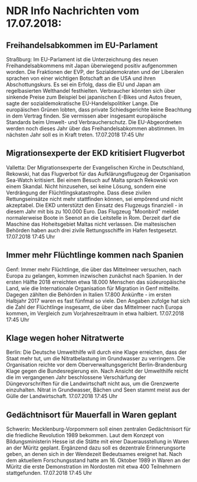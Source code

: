 # NDR Info Nachrichten vom 17.07.2018:


## Freihandelsabkommen im EU-Parlament
Straßburg: Im EU-Parlament ist die Unterzeichnung des neuen Freihandelsabkommens mit Japan überwiegend positiv aufgenommen worden. Die Fraktionen der EVP, der Sozialdemokraten und der Liberalen sprachen von einer wichtigen Botschaft an die USA und ihren Abschottungskurs. Es sei ein Erfolg, dass die EU und Japan am regelbasierten Welthandel festhielten. Verbraucher könnten sich über sinkende Preise zum Beispiel bei japanischen E-Bikes und Autos freuen, sagte der sozialdemokratische EU-Handelspolitiker Lange. Die europäischen Grünen lobten, dass private Schiedsgerichte keine Beachtung in dem Vertrag finden. Sie vermissen aber insgesamt europäische Standards beim Umwelt- und Verbraucherschutz. Die EU-Abgeordneten werden noch dieses Jahr über das Freihandelsabkommen abstimmen. Im nächsten Jahr soll es in Kraft treten. 17.07.2018 17:45 Uhr 

## Migrationsexperte der EKD kritisiert Flugverbot
Valletta:				Der Migrationsexperte der Evangelischen Kirche in Deutschland, Rekowski, hat das Flugverbot für das Aufklärungsflugzeug der Organisation Sea-Watch kritisiert. Bei einem Besuch auf Malta sprach Rekowski von einem Skandal. Nicht hinzusehen, sei keine Lösung, sondern eine Verdrängung der Flüchtlingskatastrophe. Dass diese zivilen Rettungseinsätze nicht mehr stattfinden können, sei empörend und nicht akzeptabel. Die EKD unterstützt den Einsatz des Flugzeugs finanziell - in diesem Jahr mit bis zu 100.000 Euro. Das Flugzeug "Moonbird" meldet normalerweise Boote in Seenot an die Leitstelle in Rom. Derzeit darf die Maschine das Hoheitsgebiet Maltas nicht verlassen. Die maltesischen Behörden haben auch drei zivile Rettungsschiffe im Hafen festgesetzt. 17.07.2018 17:45 Uhr 

## Immer mehr Flüchtlinge kommen nach Spanien
Genf: Immer mehr Flüchtlinge, die über das Mittelmeer versuchen, nach Europa zu gelangen, kommen inzwischen zunächst nach Spanien. In der ersten Hälfte 2018 erreichten etwa 18.000 Menschen das südeuropäische Land, wie die Internationale Organisation für Migration in Genf mitteilte. Dagegen zählten die Behörden in Italien 17.800 Ankünfte - im ersten Halbjahr 2017 waren es fast fünfmal so viele. Den Angaben zufolge hat sich die Zahl der Flüchtlinge insgesamt, die über das Mittelmeer nach Europa kommen, im Vergleich zum Vorjahreszeitraum in etwa halbiert. 17.07.2018 17:45 Uhr 

## Klage wegen hoher Nitratwerte
Berlin: Die Deutsche Umwelthilfe will durch eine Klage erreichen, dass der Staat mehr tut, um die Nitratbelastung im Grundwasser zu verringern. Die Organisation reichte vor dem Oberverwaltungsgericht Berlin-Brandenburg Klage gegen die Bundesregierung ein. Nach Ansicht der Umwelthilfe reicht die im vergangenen Jahr beschlossene Verschärfung der Düngevorschriften für die Landwirtschaft nicht aus, um die Grenzwerte einzuhalten. Nitrat in Grundwasser, Bächen und Seen stammt meist aus der Gülle der Landwirtschaft. 17.07.2018 17:45 Uhr 

## Gedächtnisort für Mauerfall in Waren geplant
Schwerin: Mecklenburg-Vorpommern soll einen zentralen Gedächtnisort für die friedliche Revolution 1989 bekommen. Laut dem Konzept von Bildungsministerin Hesse ist die Stätte mit einer Dauerausstellung in Waren an der Müritz geplant. Ergänzend dazu soll es dezentrale Erinnerungsorte geben, an denen sich in der Wendezeit Bedeutsames ereignet hat. Nach dem aktuellem Forschungsstand hatte am 16. Oktober 1989 in Waren an der Müritz die erste Demonstration im Nordosten mit etwa 400 Teilnehmern stattgefunden. 17.07.2018 17:45 Uhr 
